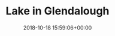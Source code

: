 ---
title:		"Lake in Glendalough"
type:		"photos"
mediatype:	"upload"
location:	"Wicklow, Ireland"
date:		"2018-10-18 15:59:06+00:00"
album:		"landscapes"
filename:		"glendalough-lake.md"
series:		"glendalough"
cl_public_id:		"landscapes/glendalough-lake"
cl_version:		1540441745
format:		"jpg"
bytes:		4638165
width:		2560
height:		1440
colours:
- "#7C6D69"
- "#0598C8"
- "#016D98"
- "#7EC4E4"
- "#3B3940"
- "#D6C2B9"
- "#383431"
- "#7E6152"
- "#696973"
- "#3A2625"
- "#7A7C6C"
- "#6B796E"
- "#BBD4E3"
- "#775255"
- "#373F3E"
- "#22353D"
- "#CE9F86"
- "#7B6B4E"
- "#647275"
- "#466E85"
- "#736770"
- "#393222"
- "#E0E2CB"
- "#1B312C"
- "#1C1F2A"
- "#1E301F"
- "#8BF0FE"
- "#D5B886"
- "#042634"
- "#30351F"
- "#2A1A25"
- "#BFD2C1"
- "#031E17"
exposure_mode:		"Auto"
program:		"Aperture-priority AE"
aperture:		"No Info"
focal_length:		"16.0 mm"
iso:		"200"
shutter_speed:		"No Info"
metering:		"Multi-segment"
flash:		"Off, Did not fire"
white_balance:		"Manual"
colour_temp:		"2.0"
has_crop:		"No"
orientation:		"Horizontal (normal)"
camera_model:		"NIKON D800"
lens_info:		"Nikon Fisheye 16mm f/2.8"
artist: "Matt Finucane"
x_resolution:		"72"
y_resolution:		"72"
---